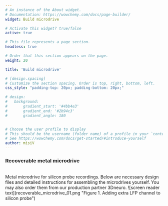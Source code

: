 ```yaml
---
# An instance of the About widget.
# Documentation: https://wowchemy.com/docs/page-builder/
widget: Build microdrive

# Activate this widget? true/false
active: true

# This file represents a page section.
headless: true

# Order that this section appears on the page.
weight: 20

title: 'Build microdrive'

# [design.spacing]
# Customize the section spacing. Order is top, right, bottom, left.
css_style: "padding-top: 20px; padding-bottom: 20px;"

# design:
#   background:
#       gradient_start: '#4bb4e3'
#       gradient_end: '#2b94c3'
#       gradient_angle: 180


# Choose the user profile to display
# This should be the username (folder name) of a profile in your `content/authors/` folder.
# See https://wowchemy.com/docs/get-started/#introduce-yourself
author: misiV
---
```

### Recoverable metal microdrive
<br />
Metal microdrive for silicon probe recordings. Below are necessary design files and detailed instructions for assembling the microdrives yourself. You may also order them from our production partner 3Dneuro.
![screen reader text](recoverable_microdrive_01.png "Figure 1. Adding extra LFP channel to silicon probe")